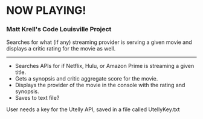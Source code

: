 # NOW PLAYING! #

### Matt Krell's Code Louisville Project ###

Searches for what (if any) streaming provider is serving a given movie and displays a critic rating for the movie as well.

---


* Searches APIs for if Netflix, Hulu, or Amazon Prime is streaming a given title.
* Gets a synopsis and critic aggregate score for the movie.
* Displays the provider of the movie in the console with the rating and synopsis.
* Saves to text file?

User needs a key for the Utelly API, saved in a file called UtellyKey.txt
